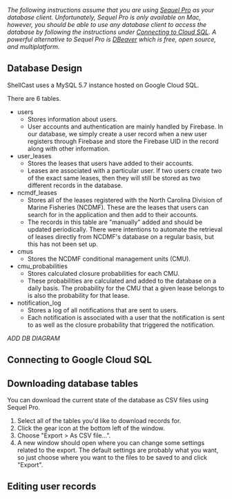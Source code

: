 _The following instructions assume that you are using [Sequel Pro](https://sequelpro.com/) as your database client.  Unfortunately, Sequel Pro is only available on Mac, however, you should be able to use any database client to access the database by following the instructions under [Connecting to Cloud SQL](#connecting-to-cloud-sql).  A powerful alternative to Sequel Pro is [DBeaver](https://dbeaver.io/) which is free, open source, and multiplatform._

## Database Design
ShellCast uses a MySQL 5.7 instance hosted on Google Cloud SQL.

There are 6 tables.
- users
  - Stores information about users.
  - User accounts and authentication are mainly handled by Firebase.  In our database, we simply create a user record when a new user registers through Firebase and store the Firebase UID in the record along with other information.
- user_leases
  - Stores the leases that users have added to their accounts.
  - Leases are associated with a particular user.  If two users create two of the exact same leases, then they will still be stored as two different records in the database.
- ncmdf_leases
  - Stores all of the leases registered with the North Carolina Division of Marine Fisheries (NCDMF).  These are the leases that users can search for in the application and then add to their accounts.
  - The records in this table are "manually" added and should be updated periodically.  There were intentions to automate the retrieval of leases directly from NCDMF's database on a regular basis, but this has not been set up.
- cmus
  - Stores the NCDMF conditional management units (CMU).
- cmu_probabilities
  - Stores calculated closure probabilities for each CMU.
  - These probabilities are calculated and added to the database on a daily basis.  The probability for the CMU that a given lease belongs to is also the probability for that lease.
- notification_log
  - Stores a log of all notifications that are sent to users.
  - Each notification is associated with a user that the notification is sent to as well as the closure probability that triggered the notification.

_ADD DB DIAGRAM_

## Connecting to Google Cloud SQL


## Downloading database tables
You can download the current state of the database as CSV files using Sequel Pro.
1. Select all of the tables you'd like to download records for.
2. Click the gear icon at the bottom left of the window.
3. Choose "Export > As CSV file...".
4. A new window should open where you can change some settings related to the export.  The default settings are probably what you want, so just choose where you want to the files to be saved to and click "Export".

## Editing user records
